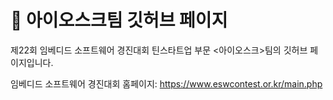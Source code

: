 # 👋 아이오스크팀 깃허브 페이지
제22회 임베디드 소프트웨어 경진대회 틴스타트업 부문 <아이오스크>팀의 깃허브 페이지입니다.

임베디드 소프트웨어 경진대회 홈페이지: https://www.eswcontest.or.kr/main.php
